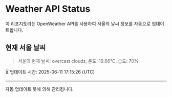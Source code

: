 
# Weather API Status

이 리포지토리는 OpenWeather API를 사용하여 서울의 날씨 정보를 자동으로 업데이트합니다.

## 현재 서울 날씨
> 서울의 현재 날씨: overcast clouds, 온도: 19.66°C, 습도: 70%

⏳ 업데이트 시간: 2025-06-11 17:15:26 (UTC)

---
자동 업데이트 봇에 의해 관리됩니다.
